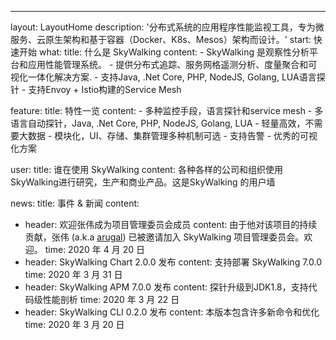 ---
layout: LayoutHome
description: '分布式系统的应用程序性能监视工具，专为微服务、云原生架构和基于容器（Docker、K8s、Mesos）架构而设计。'
start: 快速开始
what:
  title: 什么是 SkyWalking
  content:
    - SkyWalking 是观察性分析平台和应用性能管理系统。
    - 提供分布式追踪、服务网格遥测分析、度量聚合和可视化一体化解决方案.
    - 支持Java, .Net Core, PHP, NodeJS, Golang, LUA语言探针
    - 支持Envoy + Istio构建的Service Mesh

feature:
  title: 特性一览
  content:
    - 多种监控手段，语言探针和service mesh
    - 多语言自动探针，Java, .Net Core, PHP, NodeJS, Golang, LUA
    - 轻量高效，不需要大数据
    - 模块化，UI、存储、集群管理多种机制可选
    - 支持告警
    - 优秀的可视化方案


user:
  title: 谁在使用 SkyWalking
  content: 各种各样的公司和组织使用SkyWalking进行研究，生产和商业产品。这是SkyWalking 的用户墙

news:
  title: 事件 & 新闻
  content:
  - header: 欢迎张伟成为项目管理委员会成员
    content: 由于他对该项目的持续贡献，张伟 (a.k.a [arugal](https://github.com/arugal)) 已被邀请加入 SkyWalking 项目管理委员会。欢迎。
    time: 2020 年 4 月 20 日
  - header: SkyWalking Chart 2.0.0 发布
    content: 支持部署 SkyWalking 7.0.0
    time: 2020 年 3 月 31 日
  - header: SkyWalking APM 7.0.0 发布
    content: 探针升级到JDK1.8，支持代码级性能剖析
    time: 2020 年 3 月 22 日
  - header: SkyWalking CLI 0.2.0 发布
    content: 本版本包含许多新命令和优化
    time: 2020 年 3 月 20 日
